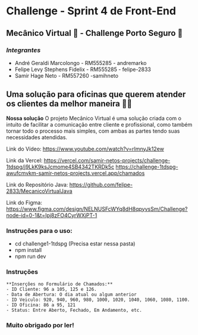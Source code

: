
# Challenge - Sprint 4 de Front-End

## Mecânico Virtual 🔧 - Challenge Porto Seguro 🚗
### _Integrantes_
- André Geraldi Marcolongo - RM555285 - andremarko
- Felipe Levy Stephens Fidelix - RM555285 - felipe-2833
- Samir Hage Neto - RM557260 -samihneto


## **Uma solução para oficinas que querem atender os clientes da melhor maneira** 👨‍🔧

**Nossa solução**
O projeto Mecânico Virtual é uma solução criada com o intuito de facilitar a comunicação entre cliente e profissional, como também 
tornar todo o processo mais simples, com ambas as partes tendo suas necessidades atendidas.

Link do Vídeo:
https://www.youtube.com/watch?v=rImnyJk12ew

Link da Vercel:
https://vercel.com/samir-netos-projects/challenge-1tdspg/j9LkK9ksJcmome4SB4342TKRDk5c
https://challenge-1tdspg-awufcmvkm-samir-netos-projects.vercel.app/chamados


Link do Repositório Java:
https://github.com/felipe-2833/MecanicoVirtualJava

Link do Figma:
https://www.figma.com/design/NELNUSFcWYq8dH8qpyvsSm/Challenge?node-id=0-1&t=Ipj8zFO4CyrWXjPT-1

### Instruções para o uso:
- cd challenge1-1tdspg (Precisa estar nessa pasta)
- npm install
- npm run dev

### Instruções
    **Inserções no Formulário de Chamados:**
    - ID Cliente: 96 a 105, 125 e 126.
    - Data de Abertura: O dia atual ou algum anterior
    - ID Veiculo: 920, 940, 960, 980, 1000, 1020, 1040, 1060, 1080, 1100.
    - ID Oficina: 86 a 95, 121
    - Status: Entre Aberto, Fechado, Em Andamento, etc.


### Muito obrigado por ler!


